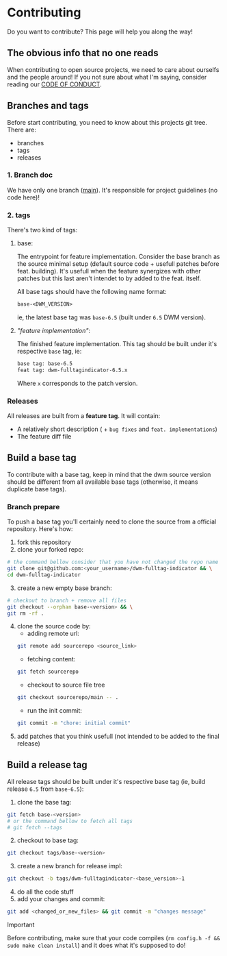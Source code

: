 # Contributing

Do you want to contribute? This page will help you along the way!

## The obvious info that no one reads

When contributing to open source projects, we need to care about
ourselfs and the people around! If you not sure about what I'm
saying, consider reading our [CODE OF CONDUCT].

[CODE OF CONDUCT]: CODE_OF_CONDUCT.md

## Branches and tags

Before start contributing, you need to know about this projects git
tree. There are:

- branches
- tags
- releases

### 1. Branch doc

We have only one branch ([main](https://github.com/nasccped/dwm-fulltag-indicator)).
It's responsible for project guidelines (no code here)!

### 2. tags

There's two kind of tags:

1. base:

    The entrypoint for feature implementation. Consider the base branch
    as the source minimal setup (default source code + usefull patches
    before feat. building). It's usefull when the feature synergizes
    with other patches but this last aren't intendet to by added to the
    feat. itself.

    All base tags should have the following name format:

    ```txt
    base-<DWM_VERSION>
    ```

    ie, the latest base tag was `base-6.5` (built under `6.5` DWM version).

2. _"feature implementation"_:

    The finished feature implementation. This tag should be built
    under it's respective `base` tag, ie:

    ```txt
    base tag: base-6.5
    feat tag: dwm-fulltagindicator-6.5.x
    ```

    Where `x` corresponds to the patch version.

### Releases

All releases are built from a **feature tag**. It will contain:
- A relatively short description ( + `bug fixes` and
  `feat. implementations`)
- The feature diff file

## Build a base tag

To contribute with a base tag, keep in mind that the dwm source
version should be different from all available base tags (otherwise,
it means duplicate base tags).

### Branch prepare

To push a base tag you'll certainly need to clone the source from a
official repository. Here's how:

1. fork this repository
2. clone your forked repo:
```sh
# the command bellow consider that you have not changed the repo name
git clone git@github.com:<your_username>/dwm-fulltag-indicator && \
cd dwm-fulltag-indicator
```
3. create a new empty base branch:
```sh
# checkout to branch + remove all files
git checkout --orphan base-<version> && \
git rm -rf .
```
4. clone the source code by:
    - adding remote url:
    ```sh
    git remote add sourcerepo <source_link>
    ```
    - fetching content:
    ```sh
    git fetch sourcerepo
    ```
    - checkout to source file tree
    ```sh
    git checkout sourcerepo/main -- .
    ```
    - run the init commit:
    ```sh
    git commit -m "chore: initial commit"
    ```
5. add patches that you think usefull (not intended to be added to
   the final release)

## Build a release tag

All release tags should be built under it's respective base tag (ie,
build release `6.5` from `base-6.5`):

1. clone the base tag:
```sh
git fetch base-<version>
# or the command bellow to fetch all tags
# git fetch --tags
```
2. checkout to base tag:
```sh
git checkout tags/base-<version>
```
3. create a new branch for release impl:
```sh
git checkout -b tags/dwm-fulltagindicator-<base_version>-1
```
4. do all the code stuff
5. add your changes and commit:
```sh
git add <changed_or_new_files> && git commit -m "changes message"
```

> [!IMPORTANT]
>
> Before contributing, make sure that your code compiles
> (`rm config.h -f && sudo make clean install`) and it does what it's
> supposed to do!
